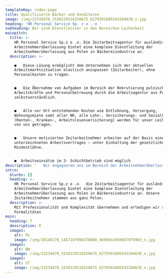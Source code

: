 ```yaml
---
templateKey: index-page
title: Qualifizierte Bäcker und Konditoren
image: /img/22519470_1538229216258675_6279391685543284630_n.jpg
heading: 'HR Personal Service Sp. z o . o '
subheading: Wir sind Dienstleister in den Bereichen Leiharbeit
mainpitch:
  title: >-
    HR Personal Service Sp.z o .o. Die Zeitarbeitsagentur für ausländische
    Arbeitnehmerüberlassung bietet eine komplexe Dienstleitung der
    Arbeitnehmerüberlassung aus Polen in Bäckereiindustrie an.
  description: >-

    ●   Diese Lösung ermöglicht dem Unternehmen sich der aktuellen
    Arbeitsmarktsituation elastisch anzupassen (Zeitarbeiter), ohne
    Personalkosten zu tragen.


    ●   Die Übernahme von Aufgaben im Bereich der Rekrutierung polnischer
    Arbeitskräfte und Personalbetreuung durch die Arbeitsagentur aus Polen ist
    selbstverständlich.


    ●   Alle vor Ort entstehenden Kosten wie Entlohnung, Versorgung,
    Wohnungsmiete samt aller NK, alle Lohn-, Versicherungs- und Sozialkosten
    (Renten-, Kranken-, Arbeitslosenversicherung) werden für unser Leihpersonal
    von uns getragen. 


    ●   Unsere motivierten Zeitarbeitnehmer arbeiten auf der Basis eines mit uns
    unterzeichneten Arbeitsvertrages – unter Einhaltung der gesetzlichen
    Mindestlöhne. 


    ●  Arbeitseinsätze im 3- Schichtbetrieb sind möglich
description: '   Wir engagieren uns im Bereich der Arbeitnehmerüberlassung und besitzen entsprechende Genehmigungen in Polen. HR Personal Service Sp. zo .o  verfügen  über die Erlaubnis zur gewerbsmäßigen Überlassung von Arbeitnehmern in Deutschland, die von der Bundesagentur für Arbeit - Regionaldirektion Düsseldorf erteilt wurde.'
intro:
  blurbs: []
  heading: >-
    HR Personal Service Sp.z o .o   die Zeitarbeitsagentur für ausländische
    Arbeitnehmerüberlassung bietet eine komplexe Dienstleitung der
    Arbeitnehmerüberlassung aus Polen in Bäckereiindustrie an. Unsere
    Zeitarbeitnehmer stammen aus ganz Polen.
  description: >-
    Mit Professionalität und Komplexität übernehmen und erledigen wir sämtliche
    Formalitäten
main:
  heading: T
  description: R
  image1:
    alt: Px
    image: /img/20140178_1457107094370888_4695641693667079963_n.jpg
  image2:
    alt: BN
    image: /img/22519470_1538229216258675_6279391685543284630_n.jpg
  image3:
    alt: ST
    image: /img/22519470_1538229216258675_6279391685543284630_n.jpg
---
```


